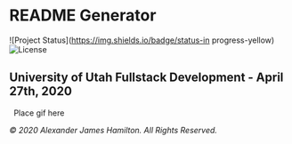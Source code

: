# README Generator
![Project Status](https://img.shields.io/badge/status-in progress-yellow)
![License](https://img.shields.io/badge/License-wtfpl-blue)
​
## University of Utah Fullstack Development - April 27th, 2020
​
​
Place gif here
​
















*© 2020 Alexander James Hamilton. All Rights Reserved.*
